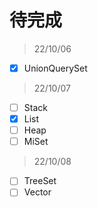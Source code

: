 # 待完成

> 22/10/06

- [x] UnionQuerySet

> 22/10/07

- [ ] Stack
- [x] List
- [ ] Heap
- [ ] MiSet

> 22/10/08

- [ ] TreeSet
- [ ] Vector
